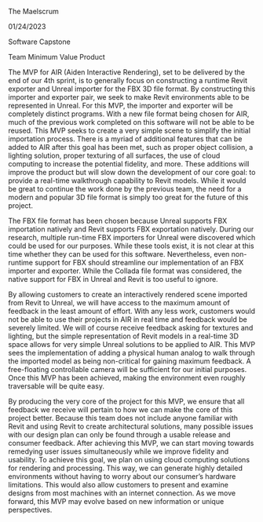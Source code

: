 The Maelscrum

01/24/2023

Software Capstone

Team Minimum Value Product

The MVP for AIR (Aiden Interactive Rendering), set to be delivered by the end of our 4th sprint, is to generally focus on constructing a runtime Revit exporter and Unreal importer for the FBX 3D file format. By constructing this importer and exporter pair, we seek to make Revit environments able to be represented in Unreal. For this MVP, the importer and exporter will be completely distinct programs. With a new file format being chosen for AIR, much of the previous work completed on this software will not be able to be reused. This MVP seeks to create a very simple scene to simplify the initial importation process. There is a myriad of additional features that can be added to AIR after this goal has been met, such as proper object collision, a lighting solution, proper texturing of all surfaces, the use of cloud computing to increase the potential fidelity, and more. These additions will improve the product but will slow down the development of our core goal: to provide a real-time walkthrough capability to Revit models. While it would be great to continue the work done by the previous team, the need for a modern and popular 3D file format is simply too great for the future of this project.
              
The FBX file format has been chosen because Unreal supports FBX importation natively and Revit supports FBX exportation natively. During our research, multiple run-time FBX importers for Unreal were discovered which could be used for our purposes. While these tools exist, it is not clear at this time whether they can be used for this software. Nevertheless, even non-runtime support for FBX should streamline our implementation of an FBX importer and exporter. While the Collada file format was considered, the native support for FBX in Unreal and Revit is too useful to ignore.
              
By allowing customers to create an interactively rendered scene imported from Revit to Unreal, we will have access to the maximum amount of feedback in the least amount of effort. With any less work, customers would not be able to use their projects in AIR in real time and feedback would be severely limited. We will of course receive feedback asking for textures and lighting, but the simple representation of Revit models in a real-time 3D space allows for very simple Unreal solutions to be applied to AIR. This MVP sees the implementation of adding a physical human analog to walk through the imported model as being non-critical for gaining maximum feedback. A free-floating controllable camera will be sufficient for our initial purposes. Once this MVP has been achieved, making the environment even roughly traversable will be quite easy.
              
By producing the very core of the project for this MVP, we ensure that all feedback we receive will pertain to how we can make the core of this project better. Because this team does not include anyone familiar with Revit and using Revit to create architectural solutions, many possible issues with our design plan can only be found through a usable release and consumer feedback. After achieving this MVP, we can start moving towards remedying user issues simultaneously while we improve fidelity and usability. To achieve this goal, we plan on using cloud computing solutions for rendering and processing. This way, we can generate highly detailed environments without having to worry about our consumer’s hardware limitations. This would also allow customers to present and examine designs from most machines with an internet connection. As we move forward, this MVP may evolve based on new information or unique perspectives.

